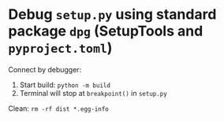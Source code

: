# Debug `setup.py` using standard package `dpg` (SetupTools and `pyproject.toml`)

Connect by debugger:

1. Start build: `python -m build`
2. Terminal will stop at `breakpoint()` in `setup.py`

Clean: `rm -rf dist *.egg-info` 

